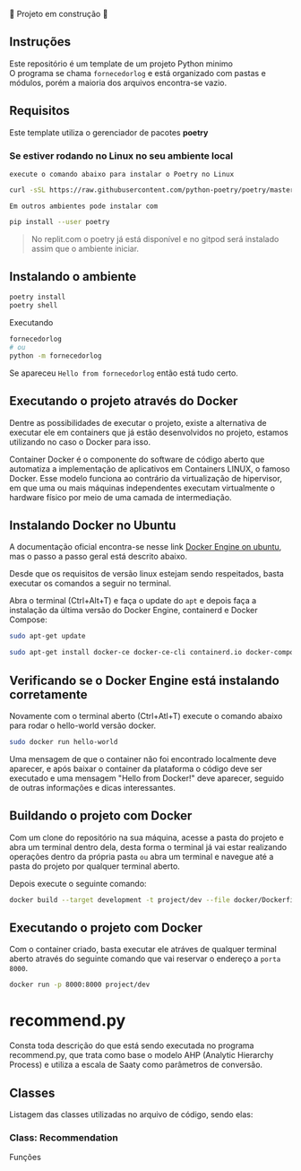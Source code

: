 
:construction: Projeto em construção :construction:

## Instruções

Este repositório é um template de um projeto Python minimo  
O programa se chama `fornecedorlog` e está organizado com pastas 
e módulos, porém a maioria dos arquivos encontra-se vazio.

## Requisitos

Este template utiliza o gerenciador de pacotes **poetry**

### Se estiver rodando no Linux no seu ambiente local

`execute o comando abaixo para instalar o Poetry no Linux`
```bash
curl -sSL https://raw.githubusercontent.com/python-poetry/poetry/master/get-poetry.py | python -
```

`Em outros ambientes pode instalar com `
```bash
pip install --user poetry
```

>  No replit.com o poetry já está disponível e no gitpod será instalado assim que o ambiente iniciar.

## Instalando o ambiente

```bash
poetry install
poetry shell
```


Executando
```bash
fornecedorlog
# ou
python -m fornecedorlog
```

Se apareceu `Hello from fornecedorlog` então está tudo certo.


## Executando o projeto através do Docker
Dentre as possibilidades de executar o projeto, existe a alternativa de executar ele em containers que já estão desenvolvidos no projeto, estamos utilizando no caso o Docker para isso.

Container Docker é o componente do software de código aberto que automatiza a implementação de aplicativos em Containers LINUX, o famoso Docker. Esse modelo funciona ao contrário da virtualização de hipervisor, em que uma ou mais máquinas independentes executam virtualmente o hardware físico por meio de uma camada de intermediação.

## Instalando Docker no Ubuntu

A documentação oficial encontra-se nesse link [Docker Engine on ubuntu](https://docs.docker.com/engine/install/ubuntu/), mas o passo a passo geral está descrito abaixo.

Desde que os requisitos de versão linux estejam sendo respeitados, basta executar os comandos a seguir no terminal.

Abra o terminal (Ctrl+Alt+T) e faça o update do `apt` e depois faça a instalação da última versão do Docker Engine, containerd e Docker Compose:

```bash
sudo apt-get update
```

```bash
sudo apt-get install docker-ce docker-ce-cli containerd.io docker-compose-plugin
```

## Verificando se o Docker Engine está instalando corretamente

Novamente com o terminal aberto (Ctrl+Atl+T) execute o comando abaixo para rodar o hello-world versão docker.

```bash
sudo docker run hello-world
```

Uma mensagem de que o container não foi encontrado localmente deve aparecer, e após baixar o container da plataforma o código deve ser executado e uma mensagem "Hello from Docker!" deve aparecer, seguido de outras informações e dicas interessantes.

## Buildando o projeto com Docker
Com um clone do repositório na sua máquina, acesse a pasta do projeto e abra um terminal dentro dela, desta forma o terminal já vai estar realizando operações dentro da própria pasta `ou` abra um terminal e navegue até a pasta do projeto por qualquer terminal aberto.

Depois execute o seguinte comando:

```bash
docker build --target development -t project/dev --file docker/Dockerfile .
```

## Executando o projeto com Docker
Com o container criado, basta executar ele atráves de qualquer terminal aberto através do seguinte comando que vai reservar o endereço a `porta 8000`.

```bash
docker run -p 8000:8000 project/dev
```

# recommend.py
Consta toda descrição do que está sendo executada no programa recommend.py, que trata como base o modelo AHP (Analytic Hierarchy Process) e utiliza a escala de Saaty como parâmetros de conversão.

## Classes
Listagem das classes utilizadas no arquivo de código, sendo elas:

### Class: Recommendation
Funções

